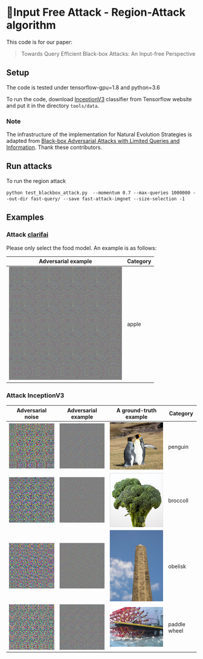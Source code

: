 # Input Free Attack - Region-Attack algorithm

This code is for our paper:

> Towards Query Efficient Black-box Attacks: An Input-free Perspective

## Setup

The code is tested under tensorflow-gpu=1.8 and python=3.6

To run the code, download [InceptionV3](http://download.tensorflow.org/models/inception_v3_2016_08_28.tar.gz) classifier from Tensorflow website and put it in the directory `tools/data`.

### Note

The infrastructure of the implementation for Natural Evolution Strategies is adapted from
[Black-box Adversarial Attacks with Limited Queries and Information](https://github.com/labsix/limited-blackbox-attacks).
Thank these contributors.

## Run attacks

To run the region attack

```
python test_blackbox_attack.py  --momentum 0.7 --max-queries 1000000 --out-dir fast-query/ --save fast-attack-imgnet --size-selection -1
```

## Examples

### Attack [clarifai](https://clarifai.com/demo)

Please only select the food model. An example is as follows:

Adversarial example| Category
-----------------------|-----------------------
![](./examples/adv-img-Food-detection-clarifai-apple0.900.png "apple") | apple

### Attack InceptionV3

Adversarial noise| Adversarial example| A ground-truth example| Category
-----------------------|-----------------------|-----------------------|-----------------------
![](./examples/146_diff_id1993.0_seq145_prev111_adv145_True_dist41.23348243836714.png)|![](./examples/146_adversarial_id1993.0_seq145_prev111_adv145_True_dist41.23348243836714.png)|![](./examples/146.00035982.jpg)| penguin
![](./examples/938_diff_id1993.0_seq937_prev111_adv937_True_dist31.206903987172115.png)|![](./examples/938_adversarial_id1993.0_seq937_prev111_adv937_True_dist31.206903987172115.png)|![](./examples/938.00043347.jpg)| broccoll
![](./examples/683_diff_id1993.0_seq682_prev111_adv682_True_dist37.59660364396521.png)|![](./examples/683_adversarial_id1993.0_seq682_prev111_adv682_True_dist37.59660364396521.png)|![](./examples/683.00034053.jpg)| obelisk
![](./examples/695_diff_id1993.0_seq694_prev111_adv694_True_dist49.44534568042813.png)|![](./examples/695_adversarial_id1993.0_seq694_prev111_adv694_True_dist49.44534568042813.png)|![](./examples/695.00038274.jpg)| paddle wheel

